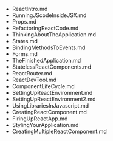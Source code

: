 - ReactIntro.md
- RunningJScodeInsideJSX.md
- Props.md
- RefactoringReactCode.md
- ThinkingAboutTheApplication.md
- States.md
- BindingMethodsToEvents.md
- Forms.md
- TheFinishedApplication.md
- StatelessReactComponents.md
- ReactRouter.md
- ReactDevTool.md
- ComponentLifeCycle.md
- SettingUpReactEnvironment.md
- SettingUpReactEnvironment2.md
- UsingLibrariesInJavascript.md
- CreatingReactComponent.md
- FiringUpReactApp.md
- StylingYourApplication.md
- CreatingMultipleReactComponent.md